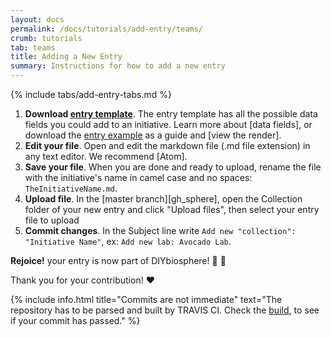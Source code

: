 ```yaml
---
layout: docs
permalink: /docs/tutorials/add-entry/teams/
crumb: tutorials
tab: teams
title: Adding a New Entry
summary: Instructions for how to add a new entry
---
```


{% include tabs/add-entry-tabs.md %}


1. **Download <a class="noelink" href="https://raw.githubusercontent.com/DIYbiosphere/sphere/master/docs/EntryTemplate.md" download>entry template</a>**. The entry template has all the possible data fields you could add to an initiative. Learn more about [data fields], or download the <a class="noelink" href="https://raw.githubusercontent.com/DIYbiosphere/sphere/master/docs/EntryExample.md" download>entry example</a> as a guide and [view the render].
2. **Edit your file**. Open and edit the markdown file (.md file extension) in any text editor. We recommend [Atom].
3. **Save your file**. When you are done and ready to upload, rename the file with the initiative's name in camel case and no spaces: `TheInitiativeName.md`.
4. **Upload file**. In the [master branch][gh_sphere], open the Collection folder of your new entry and click "Upload files", then select your entry file to upload
5. **Commit changes**. In the Subject line write `Add new "collection": "Initiative Name"`, ex: `Add new lab: Avocado Lab`.

**Rejoice!** your entry is now part of DIYbiosphere! :clap: :clap:

Thank you for your contribution! :heart:


{% include info.html title="Commits are not immediate" text="The repository has to be parsed and built by TRAVIS CI. Check the [build](https://travis-ci.org/DIYbiosphere/sphere), to see if your commit has passed." %}
